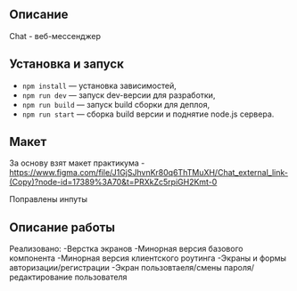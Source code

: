 ## Описание
Chat - веб-мессенджер


## Установка и запуск

- `npm install` — установка зависимостей,
- `npm run dev` — запуск dev-версии для разработки,
- `npm run build` — запуск build сборки для деплоя,
- `npm run start` — сборка build версии и поднятие node.js сервера.

## Макет

За основу взят макет практикума - https://www.figma.com/file/J1GjSJhvnKr80q6ThTMuXH/Chat_external_link-(Copy)?node-id=17389%3A70&t=PRXkZc5rpiGH2Kmt-0

Поправлены инпуты

## Описание работы

Реализовано:
-Верстка экранов
-Минорная версия базового компонента 
-Минорная версия клиентского роутинга
-Экраны и формы авторизации/регистрации
-Экран пользовтаеля/смены пароля/редактирование пользователя




